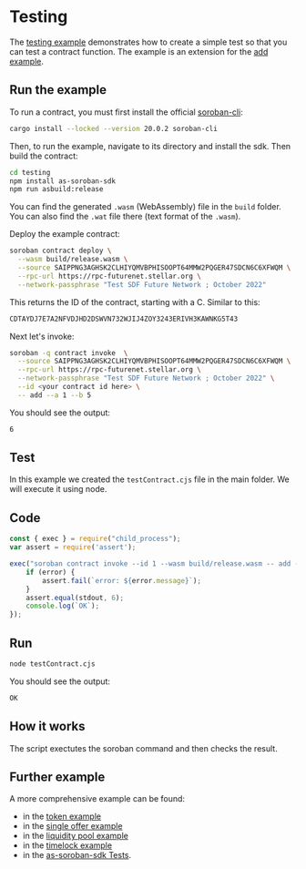 # Testing

The [testing example](https://github.com/Soneso/as-soroban-examples/tree/main/testing) demonstrates how to create a simple test so that you can test a contract function. The example is an extension for the [add example](https://github.com/Soneso/as-soroban-examples/tree/main/add).


## Run the example

To run a contract, you must first install the official [soroban-cli](https://soroban.stellar.org/docs/getting-started/setup):

```sh
cargo install --locked --version 20.0.2 soroban-cli
```

Then, to run the example, navigate to its directory and install the sdk. Then build the contract:

```sh
cd testing
npm install as-soroban-sdk
npm run asbuild:release
```

You can find the generated `.wasm` (WebAssembly) file in the ```build``` folder. You can also find the `.wat` file there (text format of the `.wasm`).

Deploy the example contract:

```sh
soroban contract deploy \
  --wasm build/release.wasm \
  --source SAIPPNG3AGHSK2CLHIYQMVBPHISOOPT64MMW2PQGER47SDCN6C6XFWQM \
  --rpc-url https://rpc-futurenet.stellar.org \
  --network-passphrase "Test SDF Future Network ; October 2022"
```

This returns the ID of the contract, starting with a C. Similar to this:

```sh
CDTAYDJ7E7A2NFVDJHD2DSWVN732WJIJ4ZOY3243ERIVH3KAWNKG5T43
```

Next let's invoke:

```sh
soroban -q contract invoke  \
  --source SAIPPNG3AGHSK2CLHIYQMVBPHISOOPT64MMW2PQGER47SDCN6C6XFWQM \
  --rpc-url https://rpc-futurenet.stellar.org \
  --network-passphrase "Test SDF Future Network ; October 2022" \
  --id <your contract id here> \
  -- add --a 1 --b 5
```

You should see the output:
```sh
6
```

## Test

In this example we created the `testContract.cjs` file in the main folder. We will execute it using node. 

## Code

```javascript
const { exec } = require("child_process");
var assert = require('assert');

exec("soroban contract invoke --id 1 --wasm build/release.wasm -- add --a 1 --b 5", (error, stdout, stderr) => {
    if (error) {
        assert.fail(`error: ${error.message}`);
    }
    assert.equal(stdout, 6);
    console.log(`OK`);
});
```


## Run

```sh
node testContract.cjs
```

You should see the output:
```sh
OK
```

## How it works

The script exectutes the soroban command and then checks the result.


## Further example

A more comprehensive example can be found:
- in the [token example](https://github.com/Soneso/as-soroban-examples/tree/main/token)
- in the [single offer example](https://github.com/Soneso/as-soroban-examples/tree/main/single_offer)
- in the [liquidity pool example](https://github.com/Soneso/as-soroban-examples/tree/main/liquidity_pool)
- in the [timelock example](https://github.com/Soneso/as-soroban-examples/tree/main/timelock)
- in the [as-soroban-sdk Tests](https://github.com/Soneso/as-soroban-sdk/blob/main/test.cjs).